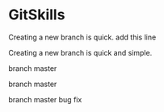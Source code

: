 # GitSkills
Creating a new branch is quick.
add this line

Creating a new branch is quick and simple.

branch master

branch master

branch master bug fix